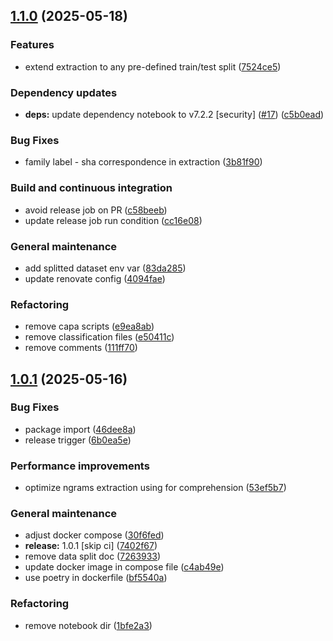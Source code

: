 ## [1.1.0](https://github.com/Malware-Concept-Drift-Detection/dts-features-extraction/compare/1.0.1...1.1.0) (2025-05-18)

### Features

* extend extraction to any pre-defined train/test split ([7524ce5](https://github.com/Malware-Concept-Drift-Detection/dts-features-extraction/commit/7524ce5ef6f1e970cd973034100855e0a636480a))

### Dependency updates

* **deps:** update dependency notebook to v7.2.2 [security] ([#17](https://github.com/Malware-Concept-Drift-Detection/dts-features-extraction/issues/17)) ([c5b0ead](https://github.com/Malware-Concept-Drift-Detection/dts-features-extraction/commit/c5b0ead4ce70ebf59fa4732e393d19ebfd5fa237))

### Bug Fixes

* family label - sha correspondence in extraction ([3b81f90](https://github.com/Malware-Concept-Drift-Detection/dts-features-extraction/commit/3b81f90d5bb973544aacb8c8f3ec5f2a3a7b7eca))

### Build and continuous integration

* avoid release job on PR ([c58beeb](https://github.com/Malware-Concept-Drift-Detection/dts-features-extraction/commit/c58beeb711c50af659932952e8cad6de119e1376))
* update release job run condition ([cc16e08](https://github.com/Malware-Concept-Drift-Detection/dts-features-extraction/commit/cc16e088ce85c8414fa33a26e6bc07d6f9f30527))

### General maintenance

* add splitted dataset env var ([83da285](https://github.com/Malware-Concept-Drift-Detection/dts-features-extraction/commit/83da285cc4064400fbf35aec0bed4008e9301523))
* update renovate config ([4094fae](https://github.com/Malware-Concept-Drift-Detection/dts-features-extraction/commit/4094fae49b5daa6a47934b0e701d508a8b49b2c5))

### Refactoring

* remove capa scripts ([e9ea8ab](https://github.com/Malware-Concept-Drift-Detection/dts-features-extraction/commit/e9ea8ab1614cf22e8d957ed07c3fc78456608696))
* remove classification files ([e50411c](https://github.com/Malware-Concept-Drift-Detection/dts-features-extraction/commit/e50411cf72f63866246ee407f83446e22be1ea01))
* remove comments ([111ff70](https://github.com/Malware-Concept-Drift-Detection/dts-features-extraction/commit/111ff705a5a76daf948deae90ce07133c0aece90))

## [1.0.1](https://github.com/Malware-Concept-Drift-Detection/dts-features-extraction/compare/1.0.0...1.0.1) (2025-05-16)

### Bug Fixes

* package import ([46dee8a](https://github.com/Malware-Concept-Drift-Detection/dts-features-extraction/commit/46dee8adc87b3ebe0df2bbe829e436e6cef0dab2))
* release trigger ([6b0ea5e](https://github.com/Malware-Concept-Drift-Detection/dts-features-extraction/commit/6b0ea5ea9c7f445c38b7a170104e51ed43bd03f1))

### Performance improvements

* optimize ngrams extraction using for comprehension ([53ef5b7](https://github.com/Malware-Concept-Drift-Detection/dts-features-extraction/commit/53ef5b7b570193bf580458eedd5aa63b9f2edea7))

### General maintenance

* adjust docker compose ([30f6fed](https://github.com/Malware-Concept-Drift-Detection/dts-features-extraction/commit/30f6fed80ce31591e59e426f9d71ad4b534193ca))
* **release:** 1.0.1 [skip ci] ([7402f67](https://github.com/Malware-Concept-Drift-Detection/dts-features-extraction/commit/7402f67b27db1f65ef6f33762a2ee6b847a10216))
* remove data split doc ([7263933](https://github.com/Malware-Concept-Drift-Detection/dts-features-extraction/commit/7263933333bd17933eec36ad1a0bb8ea5ec219d7))
* update docker image in compose file ([c4ab49e](https://github.com/Malware-Concept-Drift-Detection/dts-features-extraction/commit/c4ab49edfc2061579a62660cf1c10fd6e7b5de25))
* use poetry in dockerfile ([bf5540a](https://github.com/Malware-Concept-Drift-Detection/dts-features-extraction/commit/bf5540a81925615448a52f713d0922d9e493a4c8))

### Refactoring

* remove notebook dir ([1bfe2a3](https://github.com/Malware-Concept-Drift-Detection/dts-features-extraction/commit/1bfe2a3bb9c15653176315f25e0b1adc51ed7d67))
